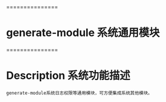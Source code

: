 ===============
# generate-module 系统通用模块
===============

# Description 系统功能描述
    generate-module系统日志权限等通用模块，可方便集成系统其他模块。

